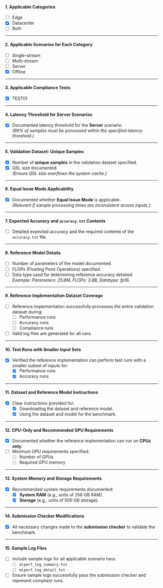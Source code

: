 
#### **1. Applicable Categories**
- [ ] Edge
- [X] Datacenter
- [ ] Both

---

#### **2. Applicable Scenarios for Each Category**
- [ ] Single-stream
- [ ] Multi-stream
- [ ] Server
- [X] Offline

---

#### **3. Applicable Compliance Tests**
- [X] TEST01

---

#### **4. Latency Threshold for Server Scenarios**
- [X] Documented latency threshold for the **Server** scenario.  
  *(99% of samples must be processed within the specified latency threshold.)*

---

#### **5. Validation Dataset: Unique Samples**
- [X] Number of **unique samples** in the validation dataset specified.
- [X] QSL size documented.  
  *(Ensure QSL size overflows the system cache.)*

---

#### **6. Equal Issue Mode Applicability**
- [X] Documented whether **Equal Issue Mode** is applicable.  
  *(Relevant if sample processing times are inconsistent across inputs.)*

---

#### **7. Expected Accuracy and `accuracy.txt` Contents**
- [ ] Detailed expected accuracy and the required contents of the `accuracy.txt` file.

---

#### **8. Reference Model Details**
- [ ] Number of parameters of the model documented.
- [ ] FLOPs (Floating Point Operations) specified.
- [ ] Data type used for determining reference accuracy detailed.  
  *Example: Parameters: 25.6M, FLOPs: 3.8B, Datatype: fp16.*

---

#### **9. Reference Implementation Dataset Coverage**
- [ ] Reference implementation successfully processes the entire validation dataset during:
  - [ ] Performance runs
  - [ ] Accuracy runs
  - [ ] Compliance runs  
- [ ] Valid log files are generated for all runs.

---

#### **10. Test Runs with Smaller Input Sets**
- [X] Verified the reference implementation can perform test runs with a smaller subset of inputs for:
  - [X] Performance runs
  - [X] Accuracy runs

---

#### **11. Dataset and Reference Model Instructions**
- [X] Clear instructions provided for:
  - [X] Downloading the dataset and reference model.
  - [X] Using the dataset and model for the benchmark.

---

#### **12. CPU-Only and Recommended GPU Requirements**
- [X] Documented whether the reference implementation can run on **CPUs only**.
- [ ] Minimum GPU requirements specified:
  - [ ] Number of GPUs
  - [ ] Required GPU memory

---

#### **13. System Memory and Storage Requirements**
- [X] Recommended system requirements documented:
  - [X] **System RAM** (e.g., units of 256 GB RAM).
  - [X] **Storage** (e.g., units of 500 GB storage).

---

#### **14. Submission Checker Modifications**
- [X] All necessary changes made to the **submission checker** to validate the benchmark.

---

#### **15. Sample Log Files**
- [ ] Include sample logs for all applicable scenario runs:
  - [ ] `mlperf_log_summary.txt`
  - [ ] `mlperf_log_detail.txt`  
- [ ] Ensure sample logs successfully pass the submission checker and represent compliant runs.

